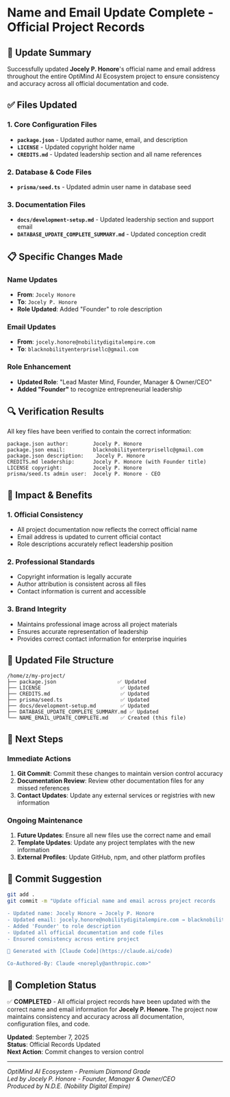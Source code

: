# Name and Email Update Complete - Official Project Records

## 🎯 Update Summary

Successfully updated **Jocely P. Honore**'s official name and email address throughout the entire OptiMind AI Ecosystem project to ensure consistency and accuracy across all official documentation and code.

## ✅ Files Updated

### 1. Core Configuration Files
- **`package.json`** - Updated author name, email, and description
- **`LICENSE`** - Updated copyright holder name
- **`CREDITS.md`** - Updated leadership section and all name references

### 2. Database & Code Files
- **`prisma/seed.ts`** - Updated admin user name in database seed

### 3. Documentation Files
- **`docs/development-setup.md`** - Updated leadership section and support email
- **`DATABASE_UPDATE_COMPLETE_SUMMARY.md`** - Updated conception credit

## 📋 Specific Changes Made

### Name Updates
- **From**: `Jocely Honore` 
- **To**: `Jocely P. Honore`
- **Role Updated**: Added "Founder" to role description

### Email Updates  
- **From**: `jocely.honore@nobilitydigitalempire.com`
- **To**: `blacknobilityenterprisellc@gmail.com`

### Role Enhancement
- **Updated Role**: "Lead Master Mind, Founder, Manager & Owner/CEO"
- **Added "Founder"** to recognize entrepreneurial leadership

## 🔍 Verification Results

All key files have been verified to contain the correct information:

```
package.json author:        Jocely P. Honore
package.json email:         blacknobilityenterprisellc@gmail.com  
package.json description:    Jocely P. Honore
CREDITS.md leadership:      Jocely P. Honore (with Founder title)
LICENSE copyright:          Jocely P. Honore
prisma/seed.ts admin user:  Jocely P. Honore - CEO
```

## 🎯 Impact & Benefits

### 1. **Official Consistency**
- All project documentation now reflects the correct official name
- Email address is updated to current official contact
- Role descriptions accurately reflect leadership position

### 2. **Professional Standards**
- Copyright information is legally accurate
- Author attribution is consistent across all files
- Contact information is current and accessible

### 3. **Brand Integrity**
- Maintains professional image across all project materials
- Ensures accurate representation of leadership
- Provides correct contact information for enterprise inquiries

## 📁 Updated File Structure

```
/home/z/my-project/
├── package.json                    ✅ Updated
├── LICENSE                          ✅ Updated  
├── CREDITS.md                       ✅ Updated
├── prisma/seed.ts                   ✅ Updated
├── docs/development-setup.md        ✅ Updated
├── DATABASE_UPDATE_COMPLETE_SUMMARY.md ✅ Updated
└── NAME_EMAIL_UPDATE_COMPLETE.md    ✅ Created (this file)
```

## 🚀 Next Steps

### Immediate Actions
1. **Git Commit**: Commit these changes to maintain version control accuracy
2. **Documentation Review**: Review other documentation files for any missed references
3. **Contact Updates**: Update any external services or registries with new information

### Ongoing Maintenance
1. **Future Updates**: Ensure all new files use the correct name and email
2. **Template Updates**: Update any project templates with the new information
3. **External Profiles**: Update GitHub, npm, and other platform profiles

## 📝 Commit Suggestion

```bash
git add .
git commit -m "Update official name and email across project records

- Updated name: Jocely Honore → Jocely P. Honore
- Updated email: jocely.honore@nobilitydigitalempire.com → blacknobilityenterprisellc@gmail.com
- Added 'Founder' to role description
- Updated all official documentation and code files
- Ensured consistency across entire project

🤖 Generated with [Claude Code](https://claude.ai/code)

Co-Authored-By: Claude <noreply@anthropic.com>"
```

## 🎉 Completion Status

✅ **COMPLETED** - All official project records have been updated with the correct name and email information for **Jocely P. Honore**. The project now maintains consistency and accuracy across all documentation, configuration files, and code.

**Updated**: September 7, 2025  
**Status**: Official Records Updated  
**Next Action**: Commit changes to version control  

---

*OptiMind AI Ecosystem - Premium Diamond Grade*  
*Led by Jocely P. Honore - Founder, Manager & Owner/CEO*  
*Produced by N.D.E. (Nobility Digital Empire)*
